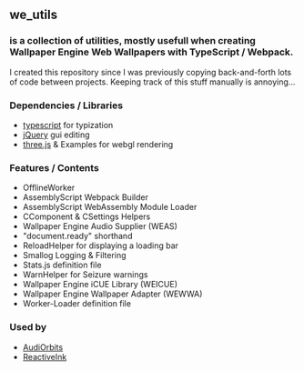 ## we_utils

### is a collection of utilities, mostly usefull when creating Wallpaper Engine Web Wallpapers with TypeScript / Webpack.

I created this repository since I was previously copying back-and-forth lots of code between projects.
Keeping track of this stuff manually is annoying...


### Dependencies / Libraries
- [typescript](https://www.typescriptlang.org/) for typization
- [jQuery](https://jquery.com/) gui editing
- [three.js](https://threejs.org/) & Examples for webgl rendering


### Features / Contents
- OfflineWorker
- AssemblyScript Webpack Builder
- AssemblyScript WebAssembly Module Loader
- CComponent & CSettings Helpers
- Wallpaper Engine Audio Supplier (WEAS)
- "document.ready" shorthand
- ReloadHelper for displaying a loading bar
- Smallog Logging & Filtering
- Stats.js definition file
- WarnHelper for Seizure warnings
- Wallpaper Engine iCUE Library (WEICUE)
- Wallpaper Engine Wallpaper Adapter (WEWWA)
- Worker-Loader definition file


### Used by
- [AudiOrbits](https://github.com/hexxone/audiorbits)
- [ReactiveInk](https://github.com/hexxone/ReactiveInk)
